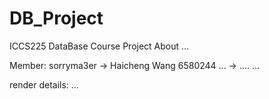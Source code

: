 # DB_Project
ICCS225 DataBase Course Project About ...

Member:
sorryma3er -> Haicheng Wang 6580244
...        -> ....          ...

render details:
...
